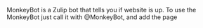 MonkeyBot is a Zulip bot that tells you if website is up.
To use the MonkeyBot just call it with @MonkeyBot, and add the page

